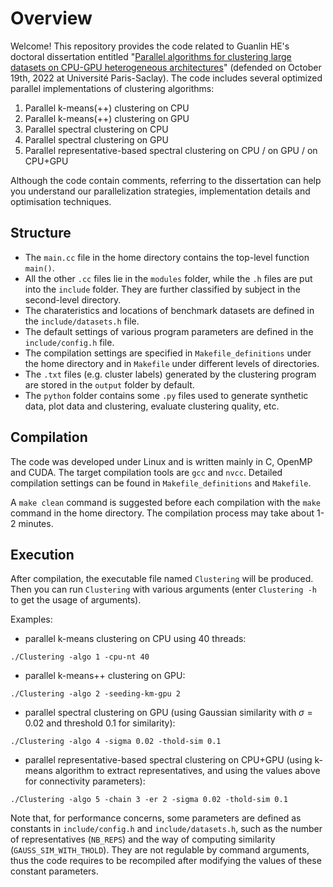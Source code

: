 # Overview
Welcome! This repository provides the code related to Guanlin HE's doctoral dissertation entitled "[Parallel algorithms for clustering large datasets on CPU-GPU heterogeneous architectures](https://www.theses.fr/2022UPASG062)" (defended on October 19th, 2022 at Université Paris-Saclay). The code includes several optimized parallel implementations of clustering algorithms:
1. Parallel k-means(++) clustering on CPU
2. Parallel k-means(++) clustering on GPU
3. Parallel spectral clustering on CPU
4. Parallel spectral clustering on GPU
5. Parallel representative-based spectral clustering on CPU / on GPU / on CPU+GPU

Although the code contain comments, referring to the dissertation can help you understand our parallelization strategies, implementation details and optimisation techniques.

## Structure
- The `main.cc` file in the home directory contains the top-level function `main()`. 
- All the other `.cc` files lie in the `modules` folder, while the `.h` files are put into the `include` folder. They are further classified by subject in the second-level directory. 
- The charateristics and locations of benchmark datasets are defined in the `include/datasets.h` file.
- The default settings of various program parameters are defined in the `include/config.h` file.
- The compilation settings are specified in `Makefile_definitions` under the home directory and in `Makefile` under different levels of directories.
- The `.txt` files (e.g. cluster labels) generated by the clustering program are stored in the `output` folder by default. 
- The `python` folder contains some `.py` files used to generate synthetic data, plot data and clustering, evaluate clustering quality, etc.

## Compilation
The code was developed under Linux and is written mainly in C, OpenMP and CUDA. The target compilation tools are `gcc` and `nvcc`. Detailed compilation settings can be found in `Makefile_definitions` and `Makefile`. 

A `make clean` command is suggested before each compilation with the `make` command in the home directory. The compilation process may take about 1-2 minutes.

## Execution
After compilation, the executable file named `Clustering` will be produced. Then you can run `Clustering` with various arguments (enter `Clustering -h` to get the usage of arguments).

Examples:
- parallel k-means clustering on CPU using 40 threads:
```
./Clustering -algo 1 -cpu-nt 40
```
- parallel k-means++ clustering on GPU:
```
./Clustering -algo 2 -seeding-km-gpu 2
```
- parallel spectral clustering on GPU (using Gaussian similarity with $\sigma=0.02$ and threshold 0.1 for similarity):
```
./Clustering -algo 4 -sigma 0.02 -thold-sim 0.1
```
- parallel representative-based spectral clustering on CPU+GPU (using k-means algorithm to extract representatives, and using the values above for connectivity parameters):
```
./Clustering -algo 5 -chain 3 -er 2 -sigma 0.02 -thold-sim 0.1
```

Note that, for performance concerns, some parameters are defined as constants in `include/config.h` and `include/datasets.h`, such as the number of representatives (`NB_REPS`) and the way of computing similarity (`GAUSS_SIM_WITH_THOLD`). They are not regulable by command arguments, thus the code requires to be recompiled after modifying the values of these constant parameters.
